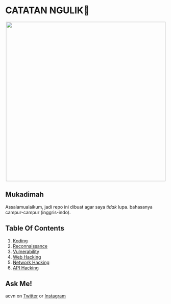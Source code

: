 # CATATAN NGULIK:rocket:

<p align="center"><img src="https://user-images.githubusercontent.com/52058660/89849631-14093c80-dbb3-11ea-9e04-a67d5758b904.jpg" width="500"></p>

## Mukadimah
Assalamualaikum, jadi repo ini dibuat agar saya *tidak* lupa. bahasanya campur-campur (inggris-indo).

## Table Of Contents
1. [Koding](https://github.com/acvn/catngul/blob/master/code.md)
2. [Reconnaissance](https://github.com/acvn/b3lajar/blob/master/rekon)
3. [Vulnerability](https://github.com/acvn/b3lajar/blob/master/vuln)
4. [Web Hacking](https://github.com/acvn/b3lajar/blob/master/webhack.md)
5. [Network Hacking](https://github.com/acvn/b3lajar/blob/master/netsec.md)
6. [API Hacking](https://github.com/acvn/catngul/blob/master/apihack.md)
   
## Ask Me!
acvn on [Twitter](https://twitter.com/aldi__satria) or [Instagram](https://www.instagram.com/aldi___satria/)
